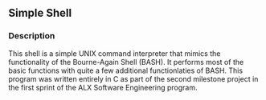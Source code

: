 ## Simple Shell

### Description

This shell is a simple UNIX command interpreter that mimics the functionality of the Bourne-Again Shell (BASH). It performs most of the basic functions with quite a few additional functionlaties of BASH. This program was written entirely in C as part of the second milestone project in the first sprint of the ALX Software Engineering program.
